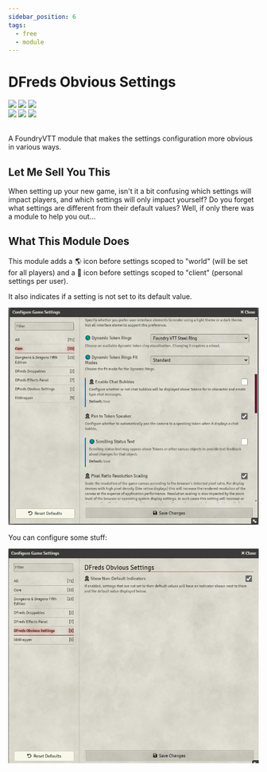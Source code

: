```yaml
---
sidebar_position: 6
tags:
  - free
  - module
---
```


# DFreds Obvious Settings

<img src="https://img.shields.io/badge/Free-00aa00?style=for-the-badge"/>
<img src="https://img.shields.io/badge/Any%20System-00aaaa?style=for-the-badge"/>
<a target="_blank" href="https://foundryvtt.com/packages/dfreds-obvious-settings"><img src="https://img.shields.io/badge/Download-2e2e2e?style=for-the-badge"/></a>
<br />
<a target="_blank" href="https://github.com/DFreds/dfreds-obvious-settings"><img src="https://img.shields.io/github/v/release/DFreds/dfreds-obvious-settings?style=for-the-badge&label=Version"/></a>
<img src="https://img.shields.io/badge/dynamic/json.svg?url=https://raw.githubusercontent.com/DFreds/dfreds-obvious-settings/main/static/module.json&label=FVTT&query=$.compatibility.verified&colorB=fe6a1f&style=for-the-badge"/>
<a target="_blank" href="https://forge-vtt.com/bazaar#package=dfreds-obvious-settings"><img src="https://img.shields.io/badge/dynamic/json?label=Installs&query=package.installs&suffix=%25&url=https://forge-vtt.com/api/bazaar/package/dfreds-obvious-settings&colorB=68a74f&style=for-the-badge"/></a>
<br/>
<br/>

A FoundryVTT module that makes the settings configuration more obvious in various ways.

## Let Me Sell You This

When setting up your new game, isn't it a bit confusing which settings will
impact players, and which settings will only impact yourself? Do you forget what
settings are different from their default values? Well, if only there was a
module to help you out...

## What This Module Does

This module adds a 🌎 icon before settings scoped to "world" (will be set for
all players) and a 👤 icon before settings scoped to "client" (personal settings
per user).

It also indicates if a setting is not set to its default value.

![Obvious Settings](./showcase.png)

You can configure some stuff:

![Settings](./settings.png)
